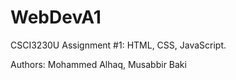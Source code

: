 # WebDevA1
CSCI3230U Assignment #1: HTML, CSS, JavaScript. 

Authors: Mohammed Alhaq, Musabbir Baki
